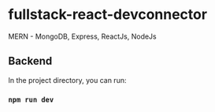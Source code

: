 # fullstack-react-devconnector

MERN - MongoDB, Express, ReactJs, NodeJs

## Backend

In the project directory, you can run:

### `npm run dev`
